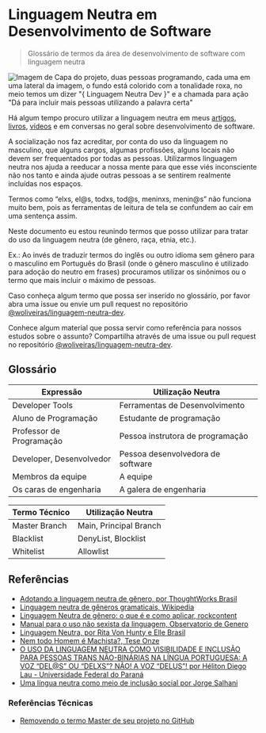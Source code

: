# Linguagem Neutra em Desenvolvimento de Software

> Glossário de termos da área de desenvolvimento de software com linguagem neutra

![Imagem de Capa do projeto, duas pessoas programando, cada uma em uma lateral da imagem, o fundo está colorido com a tonalidade roxa, no meio temos um dizer "{ Linguagem Neutra Dev }" e a chamada para ação "Dá para incluir mais pessoas utilizando a palavra certa"](./linguagem-neutra-dev.png)

Há algum tempo procuro utilizar a linguagem neutra em meus [artigos](http://woliveiras.com.br/), [livros](https://www.casadocodigo.com.br/search?type=product&q=william+oliveira), [vídeos](https://www.youtube.com/channel/UCpfj7hUnNu4NcIqmusFdp5Q) e em conversas no geral sobre desenvolvimento de software.

A socialização nos faz acreditar, por conta do uso da linguagem no masculino, que alguns cargos, algumas profissões, alguns locais não devem ser frequentados por todas as pessoas. Utilizarmos linguagem neutra nos ajuda a reeducar a nossa mente para que esse viés inconsciente não nos tanto e ainda ajude outras pessoas a se sentirem realmente incluídas nos espaços.

Termos como “elxs, el@s, todxs, tod@s, meninxs, menin@s” não funciona muito bem, pois as ferramentas de leitura de tela se confundem ao cair em uma sentença assim.

Neste documento eu estou reunindo termos que posso utilizar para tratar do uso da linguagem neutra (de gênero, raça, etnia, etc.).

Ex.: Ao invés de traduzir termos do inglês ou outro idioma sem gênero para o masculino em Português do Brasil (onde o gênero masculino é utilizado para adoção do neutro em frases) procuramos utilizar os sinônimos ou o termo que mais incluir o máximo de pessoas.

Caso conheça algum termo que possa ser inserido no glossário, por favor abra uma issue ou envie um pull request no repositório [@woliveiras/linguagem-neutra-dev](https://github.com/woliveiras/linguagem-neutra-dev).

Conhece algum material que possa servir como referência para nossos estudos sobre o assunto? Compartilha através de uma issue ou pull request no repositório [@woliveiras/linguagem-neutra-dev](https://github.com/woliveiras/linguagem-neutra-dev).


## Glossário

| Expressão | Utilização Neutra | 
| -- | -- |
| Developer Tools | Ferramentas de Desenvolvimento |
| Aluno de Programação | Estudante de programação |
| Professor de Programação | Pessoa instrutora de programação |
| Developer, Desenvolvedor | Pessoa desenvolvedora de software | 
| Membros da equipe | A equipe |
| Os caras de engenharia | A galera de engenharia |

| Termo Técnico | Utilização Neutra | 
| -- | -- |
| Master Branch | Main, Principal Branch |
| Blacklist | DenyList, Blocklist |
| Whitelist | Allowlist |

## Referências

- [Adotando a linguagem neutra de gênero, por ThoughtWorks Brasil](https://medium.com/coragem/adotando-a-linguagem-neutra-de-g%C3%AAnero-e509e6e4e06c)
- [Linguagem neutra de gêneros gramaticais, Wikipedia](https://pt.wikipedia.org/wiki/Linguagem_neutra_de_g%C3%AAneros_gramaticais)
- [Linguagem Neutra de gênero: o que é e como aplicar, rockcontent](https://comunidade.rockcontent.com/linguagem-neutra-de-genero/)
- [Manual para o uso não sexista da linguagem, Observatorio de Genero](http://www.observatoriodegenero.gov.br/menu/publicacoes/outros-artigos-e-publicacoes/manual-para-o-uso-nao-sexista-da-linguagem)
- [Linguagem Neutra, por Rita Von Hunty e Elle Brasil](https://www.youtube.com/watch?v=WAzsxxMMlIM)
- [Nem todo Homem é Machista?, Tese Onze](https://www.youtube.com/watch?v=MdoJnJTEj88)
-  [O USO DA LINGUAGEM NEUTRA COMO VISIBILIDADE E INCLUSÃO PARA PESSOAS TRANS NÃO-BINÁRIAS NA LÍNGUA PORTUGUESA: A VOZ “DEL@S” OU “DELXS”? NÃO! A VOZ “DELUS”! por Héliton Diego Lau - Universidade Federal do Paraná ](http://www.sies.uem.br/trabalhos/2017/3112.pdf)
- [Uma língua neutra como meio de inclusão social por Jorge Salhani](https://www2.faac.unesp.br/blog/obsmidia/2015/03/30/uma-lingua-neutra-como-meio-de-inclusao-social/)

### Referências Técnicas

- [Removendo o termo Master de seu projeto no GitHub](https://goiabada.blog/removendo-o-termo-master-de-seu-projeto-no-github-c753ea89718e)
